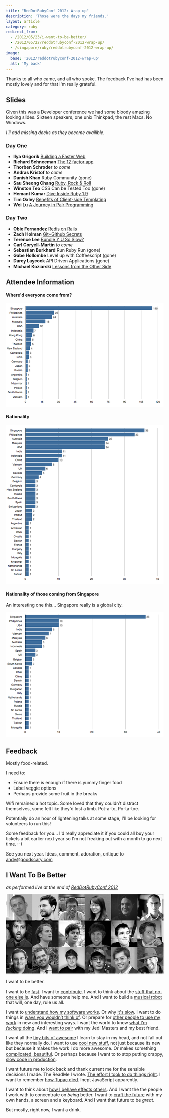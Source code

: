 ```yaml
---
title: "RedDotRubyConf 2012: Wrap up"
description: 'Those were the days my friends.'
layout: article
category: ruby
redirect_from:
  - /2012/05/23/i-want-to-be-better/
  - /2012/05/22/reddotrubyconf-2012-wrap-up/
  - /singapore/ruby/reddotrubyconf-2012-wrap-up/
image:
  base: '2012/reddotrubyconf-2012-wrap-up'
  alt: 'My back'
---
```


Thanks to all who came, and all who spoke. The feedback I've had has been mostly lovely and for that I'm really grateful.

## Slides

Given this was a Developer conference we had some bloody amazing looking slides.
Sixteen speakers, one unix Thinkpad, the rest Macs. No Windows.

_I'll add missing decks as they become availible._

### Day One

* **Ilya Grigorik** [Building a Faster Web](https://www.igvita.com/slides/2012/reddot-building-faster-web/)
* **Richard Schneeman** [The 12 factor app](https://speakerdeck.com/schneems/12-factor-app-red-dot-ruby-conf)
* **Thorben Schroder** _to come_
* **Andras Kristof** _to come_
* **Danish Khan** Ruby Community (gone)
* **Sau Sheong Chang** [Ruby, Rock & Roll](https://www.slideshare.net/sausheong/ruby-rock-roll)
* **Winston Teo** CSS Can be Tested Too (gone)
* **Hemant Kumar** [Dive Inside Ruby 1.9](https://hemant-rdrc2012.herokuapp.com/)
* **Tim Oxley** [Benefits of Client-side Templating](https://www.slideshare.net/timoxley/benefits-of-clientside-templating-for-red-dot-ruby)
* **Wei Lu** [A Journey in Pair Programming](https://weilu.github.com/reddot2012/)

### Day Two

* **Obie Fernandez** [Redis on Rails](https://blog.obiefernandez.com/content/2012/05/redis-on-rails-reddotrubyconf-2012.html)
* **Zach Holman** [Git+Github Secrets](https://zachholman.com/talk/git-github-secrets)
* **Terence Lee** [Bundle Y U So Slow?](https://bundle-y-u-so-slow-rdrc2012.herokuapp.com)
* **Carl Coryell-Martin** _to come_
* **Sebastian Burkhard** Run Ruby Run (gone)
* **Gabe Hollombe** Level up with Coffeescript (gone)
* **Darcy Laycock** API Driven Applications (gone)
* **Michael Koziarski** [Lessons from the Other Side](https://speakerdeck.com/nzkoz/lessons-from-the-other-side-effectively-contributing-to-open-source)

## Attendee Information

#### Where'd everyone come from?

![Attendee Origins](/images/2012/rdrc-2012-origin.png)

#### Nationality

![Attendee Nationality](/images/2012/rdrc-2012-nationality.png)

#### Nationality of those coming from Singapore

An interesting one this… Singapore really is a global city.

![Attendee Nationality](/images/2012/rdrc-2012-nationality-singapore.png)

## Feedback

Mostly food-related.

I need to:

* Ensure there is enough if there is yummy finger food
* Label veggie options
* Perhaps provide some fruit in the breaks

Wifi remained a hot topic. Some loved that they couldn’t distract themselves, some felt like they'd lost a limb. Pot-a-to, Po-ta-toe.

Potentially do an hour of lightening talks at some stage, I'll be looking for volunteers to run this!

Some feedback for you… I'd really appreciate it if you could all buy your tickets a bit earlier next year so I'm not freaking out with a month to go next time. :-)

See you next year. Ideas, comment, adoration, critique to [andy@goodscary.com](mailto:andy@goodscary.com)

## I Want To Be Better

_as performed live at the end of [RedDotRubyConf 2012](http://reddotrubyconf.com)_

![Speakers](/images/2012/rdrc-2012-speakers.png)

I want to be better.

I want to be [fast](https://twitter.com/igrigorik).
I want to [contribute](https://twitter.com/nzkoz).
I want to think about the [stuff that no-one else is](https://twitter.com/winstonyw). And have someone help me.
And I want to build a [musical robot](https://twitter.com/sausheong) that will, one day, rule us all.

I want to [understand how my software works](https://twitter.com/gnufied). Or why [it's slow](https://twitter.com/hone02).
I want to do things in [ways you wouldn’t think of](https://twitter.com/hasclass). Or prepare for [other people to use my work](https://twitter.com/sutto) in new and interesting ways.
I want the world to know [what I'm *fucking* doing](https://twitter.com/walski).
And I [want to pair](https://twitter.com/luweidewei) with my Jedi Masters and my best friend.

I want all the [tiny bits of awesome](https://twitter.com/holman) I learn to stay in my head, and not fall out like they normally do.
I want to use [cool new stuff](https://twitter.com/obie), not just because its new but because it makes the work I do more awesome. Or makes something [complicated, beautiful](https://twitter.com/gabehollombe). Or perhaps because I want to to stop putting crappy, [slow code in production](https://twitter.com/akomba).

I want future me to look back and thank current me for the sensible decisions I made. The ReadMe I wrote. [The effort I took to do things right](https://twitter.com/schneems).
I want to remember [how Tupac died](https://twitter.com/secoif). Inept JavaScript apparently.

I want to think about [how I behave effects others](https://twitter.com/danishkhan). And I want the the people I work with to concentrate on _being_ better.
I want to [craft the future](https://twitter.com/carlcoryell) with my own hands, a screen and a keyboard. And I want that future to be _great_.

But mostly, right now, I want a drink.
